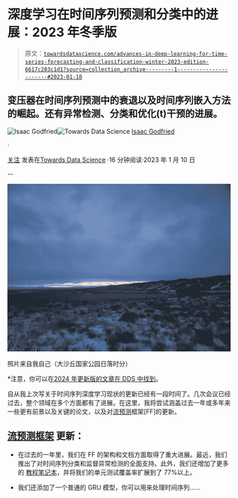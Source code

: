 # 深度学习在时间序列预测和分类中的进展：2023 年冬季版

> 原文：[`towardsdatascience.com/advances-in-deep-learning-for-time-series-forecasting-and-classification-winter-2023-edition-6617c203c1d1?source=collection_archive---------1-----------------------#2023-01-10`](https://towardsdatascience.com/advances-in-deep-learning-for-time-series-forecasting-and-classification-winter-2023-edition-6617c203c1d1?source=collection_archive---------1-----------------------#2023-01-10)

## 变压器在时间序列预测中的衰退以及时间序列嵌入方法的崛起。还有异常检测、分类和优化(t)干预的进展。

[](https://igodfried.medium.com/?source=post_page-----6617c203c1d1--------------------------------)![Isaac Godfried](https://igodfried.medium.com/?source=post_page-----6617c203c1d1--------------------------------)[](https://towardsdatascience.com/?source=post_page-----6617c203c1d1--------------------------------)![Towards Data Science](https://towardsdatascience.com/?source=post_page-----6617c203c1d1--------------------------------) [Isaac Godfried](https://igodfried.medium.com/?source=post_page-----6617c203c1d1--------------------------------)

·

[关注](https://medium.com/m/signin?actionUrl=https%3A%2F%2Fmedium.com%2F_%2Fsubscribe%2Fuser%2F5bebc59e793b&operation=register&redirect=https%3A%2F%2Ftowardsdatascience.com%2Fadvances-in-deep-learning-for-time-series-forecasting-and-classification-winter-2023-edition-6617c203c1d1&user=Isaac+Godfried&userId=5bebc59e793b&source=post_page-5bebc59e793b----6617c203c1d1---------------------post_header-----------) 发表在[Towards Data Science](https://towardsdatascience.com/?source=post_page-----6617c203c1d1--------------------------------) ·16 分钟阅读·2023 年 1 月 10 日[](https://medium.com/m/signin?actionUrl=https%3A%2F%2Fmedium.com%2F_%2Fvote%2Ftowards-data-science%2F6617c203c1d1&operation=register&redirect=https%3A%2F%2Ftowardsdatascience.com%2Fadvances-in-deep-learning-for-time-series-forecasting-and-classification-winter-2023-edition-6617c203c1d1&user=Isaac+Godfried&userId=5bebc59e793b&source=-----6617c203c1d1---------------------clap_footer-----------)

--

[](https://medium.com/m/signin?actionUrl=https%3A%2F%2Fmedium.com%2F_%2Fbookmark%2Fp%2F6617c203c1d1&operation=register&redirect=https%3A%2F%2Ftowardsdatascience.com%2Fadvances-in-deep-learning-for-time-series-forecasting-and-classification-winter-2023-edition-6617c203c1d1&source=-----6617c203c1d1---------------------bookmark_footer-----------)![](img/7af7bc73ed4069181cec96d796eced4a.png)

照片来自我自己（大沙丘国家公园日落时分）

*注意，你可以在[2024 年更新版的文章在 DDS 中找到](https://medium.com/deep-data-science/advances-in-deep-learning-for-time-series-forecasting-classification-winter-2024-a3fd31b875b0)。

自从我上次写关于时间序列深度学习现状的更新已经有一段时间了。几次会议已经过去，整个领域在多个方面都有了进展。在这里，我将尝试涵盖过去一年或多年来一些更有前景以及关键的论文，以及对[流预测](https://github.com/AIStream-Peelout/flow-forecast)框架[FF]的更新。

## [流预测框架](https://github.com/AIStream-Peelout/flow-forecast) 更新：

+   在过去的一年里，我们在 FF 的架构和文档方面取得了重大进展。最近，我们推出了对时间序列分类和监督异常检测的全面支持。此外，我们还增加了更多的 [教程笔记本](https://github.com/AIStream-Peelout/flow_tutorials)，并将我们的单元测试覆盖率扩展到了 77%以上。

+   我们还添加了一个普通的 GRU 模型，你可以用来处理时间序列……
